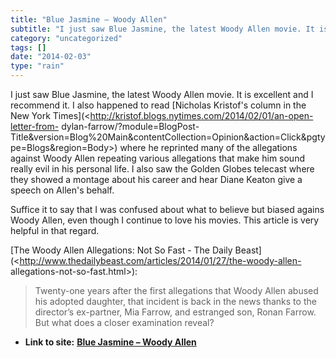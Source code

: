 ```yaml
---
title: "Blue Jasmine – Woody Allen"
subtitle: "I just saw Blue Jasmine, the latest Woody Allen movie. It is excellent and I"
category: "uncategorized"
tags: []
date: "2014-02-03"
type: "rain"
---
```

I just saw Blue Jasmine, the latest Woody Allen movie. It is excellent and I
recommend it. I also happened to read [Nicholas Kristof's column in the New
York Times](<http://kristof.blogs.nytimes.com/2014/02/01/an-open-letter-from-
dylan-farrow/?module=BlogPost-
Title&version=Blog%20Main&contentCollection=Opinion&action=Click&pgtype=Blogs&region=Body>)
where he reprinted many of the allegations against Woody Allen repeating
various allegations that make him sound really evil in his personal life. I
also saw the Golden Globes telecast where they showed a montage about his
career and hear Diane Keaton give a speech on Allen's behalf.

Suffice it to say that I was confused about what to believe but biased agains
Woody Allen, even though I continue to love his movies. This article is very
helpful in that regard.

[The Woody Allen Allegations: Not So Fast - The Daily
Beast](<http://www.thedailybeast.com/articles/2014/01/27/the-woody-allen-
allegations-not-so-fast.html>):

> Twenty-one years after the first allegations that Woody Allen abused his
> adopted daughter, that incident is back in the news thanks to the director’s
> ex-partner, Mia Farrow, and estranged son, Ronan Farrow. But what does a
> closer examination reveal?


* **Link to site:** **[Blue Jasmine – Woody Allen](None)**